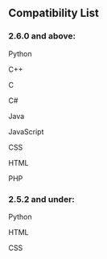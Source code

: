 ## Compatibility List
### 2.6.0 and above:
Python

C++

C

C#

Java

JavaScript

CSS

HTML

PHP
### 2.5.2 and under:
Python

HTML

CSS
